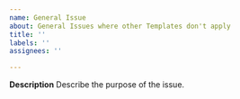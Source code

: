 ```yaml
---
name: General Issue
about: General Issues where other Templates don't apply
title: ''
labels: ''
assignees: ''

---
```


**Description**
Describe the purpose of the issue.

